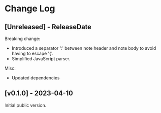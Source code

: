 # Change Log

## [Unreleased] - ReleaseDate

Breaking change:

- Introduced a separator ':' between note header and note body to avoid having to escape '{'.
- Simplified JavaScript parser.

Misc:

- Updated dependencies

## [v0.1.0] - 2023-04-10

Initial public version.
